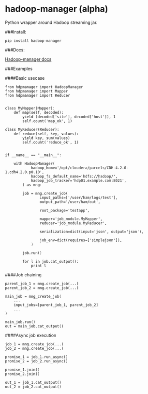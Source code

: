 hadoop-manager (alpha)
====

Python wrapper around Hadoop streaming jar.


###Install:

	pip install hadoop-manager


###Docs:

[Hadoop-manager docs](https://pythonhosted.org/hadoop-manager/)


###Examples

####Basic usecase

	from hdpmanager import HadoopManager
	from hdpmanager import Mapper
	from hdpmanager import Reducer


	class MyMapper(Mapper):
		def map(self, decoded):
			yield (decoded['site'], decoded['host']), 1
			self.count('map_ok', 1)

	class MyReducer(Reducer):
		def reduce(self, key, values):
			yield key, sum(values)
			self.count('reduce_ok', 1)


	if __name__ == "__main__":

		with HadoopManager(
				hadoop_home='/opt/cloudera/parcels/CDH-4.2.0-1.cdh4.2.0.p0.10',
				hadoop_fs_default_name='hdfs://hadoop/',
				hadoop_job_tracker='hdp01.example.com:8021',
			) as mng:

			job = mng.create_job(
					input_paths=['/user/ham/logs/test'],
					output_path='/user/ham/out',

					root_package='testapp',

					mapper='job_module.MyMapper',
					reducer='job_module.MyReducer',

					serialization=dict(input='json', output='json'),

					job_env=dict(requires=['simplejson']),
				)

			job.run()

			for l in job.cat_output():
				print l

####Job chaining

	parent_job_1 = mng.create_job(...)
	parent_job_2 = mng.create_job(...)

	main_job = mng_create_job(
		...
		input_jobs=[parent_job_1, parent_job_2]
		...
	)

	main_job.run()
	out = main_job.cat_output()

####Async job execution

	job_1 = mng.create_job(...)
	job_2 = mng.create_job(...)

	promise_1 = job_1.run_async()
	promise_2 = job_2.run_async()

	promise_1.join()
	promise_2.join()

	out_1 = job_1.cat_output()
	out_2 = job_2.cat_output()
